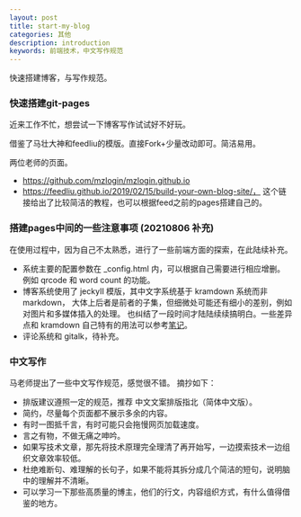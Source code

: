 ```yaml
---
layout: post
title: start-my-blog
categories: 其他
description: introduction
keywords: 前端技术，中文写作规范
---
```


快速搭建博客，与写作规范。

### 快速搭建git-pages

近来工作不忙，想尝试一下博客写作试试好不好玩。

借鉴了马壮大神和feedliu的模版。直接Fork+少量改动即可。简洁易用。

两位老师的页面。
- https://github.com/mzlogin/mzlogin.github.io
- https://feedliu.github.io/2019/02/15/build-your-own-blog-site/， 
这个链接给出了比较简洁的教程，也可以根据feed之前的pages搭建自己的。

### 搭建pages中间的一些注意事项 (20210806 补充)

在使用过程中，因为自己不太熟悉，进行了一些前端方面的探索，在此陆续补充。

- 系统主要的配置参数在 _config.html 内，可以根据自己需要进行相应增删。
例如 qrcode 和 word count 的功能。
- 博客系统使用了 jeckyII 模版，其中文字系统基于 kramdown 系统而非 markdown，
大体上后者是前者的子集，但细微处可能还有细小的差别，例如对图片和多媒体插入的处理。
也纠结了一段时间才陆陆续续搞明白。一些差异点和 kramdown 自己特有的用法可以参考[笔记](https://github.com/Liu-Feng-deeplearning/Liu-Feng-deeplearning.github.io/blob/master/_posts/2021/2021-08-12-kramdown%E4%BD%BF%E7%94%A8%E5%B0%8F%E8%AE%B0.md)。
- 评论系统和 gitalk，待补充。
 

### 中文写作

马老师提出了一些中文写作规范，感觉很不错。 摘抄如下：
- 排版建议遵照一定的规范，推荐 中文文案排版指北（简体中文版）。
- 简约，尽量每个页面都不展示多余的内容。
- 有时一图抵千言，有时可能只会拖慢网页加载速度。
- 言之有物，不做无痛之呻吟。
- 如果写技术文章，那先将技术原理完全理清了再开始写，一边摸索技术一边组织文章效率较低。
- 杜绝难断句、难理解的长句子，如果不能将其拆分成几个简洁的短句，说明脑中的理解并不清晰。
- 可以学习一下那些高质量的博主，他们的行文，内容组织方式，有什么值得借鉴的地方。





